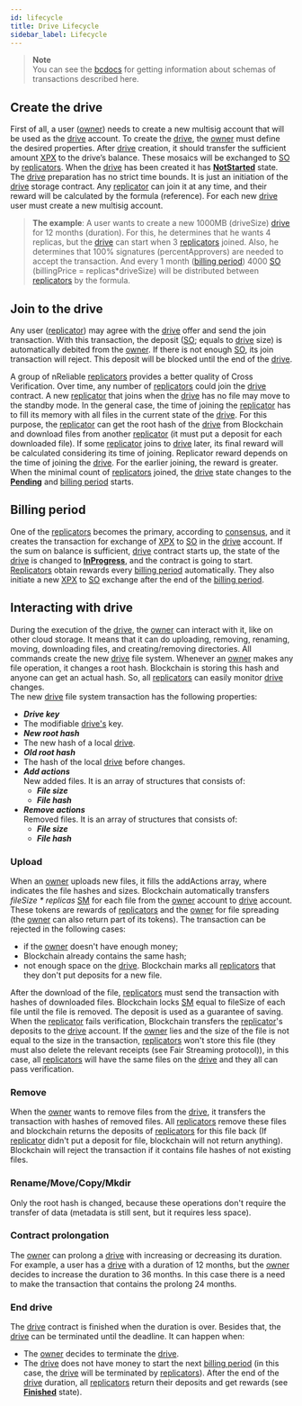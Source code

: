 ```yaml
---
id: lifecycle
title: Drive Lifecycle
sidebar_label: Lifecycle
---
```

>**Note**\
You can see the [bcdocs](https://bcdocs.xpxsirius.io/docs/built-in-features/drive) for getting information about schemas of transactions described here.

## Create the drive

First of all, a user ([owner](../../roles/owner.md)) needs to create a new multisig account that will be used as the [drive](overview.md) account. To create the [drive](overview.md), the [owner](../../roles/owner.md) must define the desired properties. After [drive](overview.md) creation, it should transfer the sufficient amount [XPX](../../getting_started/economy.md#xpx) to the drive’s balance. These mosaics will be exchanged to [SO](../../getting_started/economy.md#so) by [replicators](../../roles/replicator.md). When the [drive](overview.md) has been created it has [**NotStarted**](state.md#notstarted) state.
The [drive](overview.md) preparation has no strict time bounds. It is just an initiation of the [drive](overview.md) storage contract. Any [replicator](../../roles/replicator.md) can join it at any time, and their reward will be calculated by the formula (reference). For each new [drive](overview.md) user must create a new multisig account.
> **The example**:
A user wants to create a new 1000MB (driveSize) [drive](overview.md) for 12 months (duration). For this, he determines that he wants 4 replicas, but the [drive](overview.md) can start when 3 [replicators](../../roles/replicator.md) joined. Also, he determines that 100% signatures (percentApprovers) are needed to accept the transaction. And every 1 month ([billing period](overview.md#billing-period)) 4000 [SO](../../getting_started/economy.md#so) (billingPrice = replicas*driveSize) will be distributed between [replicators](../../roles/replicator.md) by the formula.

## Join to the drive

Any user ([replicator](../../roles/replicator.md)) may agree with the [drive](overview.md) offer and send the join transaction. With this transaction, the deposit ([SO](../../getting_started/economy.md#so); equals to [drive](overview.md) size) is automatically debited from the [owner](../../roles/owner.md). If there is not enough [SO](../../getting_started/economy.md#so), its join transaction will reject. This deposit will be blocked until the end of the [drive](overview.md).

A group of nReliable [replicators](../../roles/replicator.md) provides a better quality of Cross Verification. Over time, any number of [replicators](../../roles/replicator.md) could join the [drive](overview.md) contract. A new [replicator](../../roles/replicator.md) that joins when the [drive](overview.md) has no file may move to the standby mode. In the general case, the time of joining the [replicator](../../roles/replicator.md) has to fill its memory with all files in the current state of the [drive](overview.md). For this purpose, the [replicator](../../roles/replicator.md) can get the root hash of the [drive](overview.md) from Blockchain and download files from another [replicator](../../roles/replicator.md) (it must put a deposit for each downloaded file). If some [replicator](../../roles/replicator.md) joins to [drive](overview.md) later, its final reward will be calculated considering its time of joining. Replicator reward depends on the time of joining the [drive](overview.md). For the earlier joining, the reward is greater.
When the minimal count of [replicators](../../roles/replicator.md) joined, the [drive](overview.md) state changes to the [**Pending**](state.md#pending) and [billing period](overview.md#billing-period) starts.

## Billing period

One of the [replicators](../../roles/replicator.md) becomes the primary, according to [consensus](../../algorithms/consensus.md), and it creates the transaction for exchange of [XPX](../../getting_started/economy.md#xpx) to [SO](../../getting_started/economy.md#so) in the [drive](overview.md) account. If the sum on balance is sufficient, [drive](overview.md) contract starts up, the state of the [drive](overview.md) is changed to [**InProgress**](state.md#inprogress), and the contract is going to start. [Replicators](../../roles/replicator.md) obtain rewards every [billing period](overview.md#billing-period ) automatically. They also initiate a new [XPX](../../getting_started/economy.md#xpx) to [SO](../../getting_started/economy.md#so) exchange after the end of the [billing period](overview.md#billing-period ).

## Interacting with drive

During the execution of the [drive](overview.md), the [owner](../../roles/owner.md) can interact with it, like on other cloud storage. It means that it can do uploading, removing, renaming, moving, downloading files, and creating/removing directories. All commands create the new [drive](overview.md) file system. Whenever an [owner](../../roles/owner.md) makes any file operation, it changes a root hash. Blockchain is storing this hash and anyone can get an actual hash. So, all [replicators](../../roles/replicator.md) can easily monitor [drive](overview.md) changes. \
The new [drive](overview.md) file system transaction has the following properties:

- ***Drive key***
- The modifiable [drive's](overview.md) key.
- ***New root hash***
- The new hash of a local [drive](overview.md).
- ***Old root hash***
- The hash of the local [drive](overview.md) before changes.
- ***Add actions***\
New added files. It is an array of structures that consists of:
  - ***File size***
  - ***File hash***
- ***Remove actions*** \
Removed files. It is an array of structures that consists of:
  - ***File size***
  - ***File hash***

### Upload

When an [owner](../../roles/owner.md) uploads new files, it fills the addActions array, where indicates the file hashes and sizes. Blockchain automatically transfers *fileSize \* replicas* [SM](../../getting_started/economy.md#sm) for each file from the [owner](../../roles/owner.md) account to [drive](overview.md) account. These tokens are rewards of [replicators](../../roles/replicator.md) and the [owner](../../roles/owner.md) for file spreading (the [owner](../../roles/owner.md) can also return part of its tokens). The transaction can be rejected in the following cases:

- if the [owner](../../roles/owner.md) doesn't have enough money;
- Blockchain already contains the same hash;
- not enough space on the [drive](overview.md).
Blockchain marks all [replicators](../../roles/replicator.md) that they don't put deposits for a new file.

After the download of the file, [replicators](../../roles/replicator.md) must send the transaction with hashes of downloaded files. Blockchain locks [SM](../../getting_started/economy.md#sm) equal to fileSize of each file until the file is removed. The deposit is used as a guarantee of saving. When the [replicator](../../roles/replicator.md) fails verification, Blockchain transfers the [replicator](../../roles/replicator.md)'s deposits to the [drive](overview.md) account. If the [owner](../../roles/owner.md) lies and the size of the file is not equal to the size in the transaction, [replicators](../../roles/replicator.md) won't store this file (they must also delete the relevant receipts (see Fair Streaming protocol)), in this case, all [replicators](../../roles/replicator.md) will have the same files on the [drive](overview.md) and they all can pass verification.

### Remove

When the [owner](../../roles/owner.md) wants to remove files from the [drive](overview.md), it transfers the transaction with hashes of removed files. All [replicators](../../roles/replicator.md) remove these files and blockchain returns the deposits of [replicators](../../roles/replicator.md) for this file back (If [replicator](../../roles/replicator.md) didn't put a deposit for file, blockchain will not return anything). Blockchain will reject the transaction if it contains file hashes of not existing files.

### Rename/Move/Copy/Mkdir

Only the root hash is changed, because these operations don't require the transfer of data (metadata is still sent, but it requires less space).

### Contract prolongation

The [owner](../../roles/owner.md) can prolong a [drive](overview.md) with increasing or decreasing its duration. For example, a user has a [drive](overview.md) with a duration of 12 months, but the [owner](../../roles/owner.md) decides to increase the duration to 36 months. In this case there is a need to make the transaction that contains the prolong 24 months.

### End drive

The [drive](overview.md) contract is finished when the duration is over. Besides that, the [drive](overview.md) can be terminated until the deadline. It can happen when:

- The [owner](../../roles/owner.md) decides to terminate the [drive](overview.md).
- The [drive](overview.md) does not have money to start the next [billing period](overview.md#billing-period ) (in this case, the [drive](overview.md) will be terminated by [replicators](../../roles/replicator.md)).
After the end of the [drive](overview.md) duration, all [replicators](../../roles/replicator.md) return their deposits and get rewards (see [**Finished**](state.md#finished) state).
